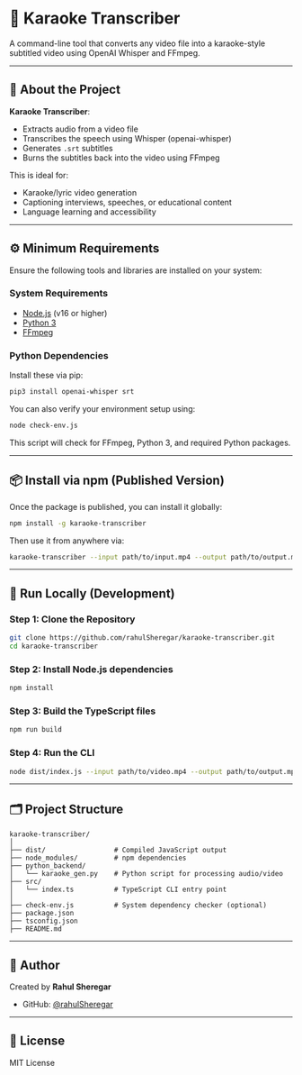 # 🎤 Karaoke Transcriber

A command-line tool that converts any video file into a karaoke-style subtitled video using OpenAI Whisper and FFmpeg.

---

## 📖 About the Project

**Karaoke Transcriber**:

- Extracts audio from a video file
- Transcribes the speech using Whisper (openai-whisper)
- Generates `.srt` subtitles
- Burns the subtitles back into the video using FFmpeg

This is ideal for:

- Karaoke/lyric video generation
- Captioning interviews, speeches, or educational content
- Language learning and accessibility

---

## ⚙️ Minimum Requirements

Ensure the following tools and libraries are installed on your system:

### System Requirements

- [Node.js](https://nodejs.org/) (v16 or higher)
- [Python 3](https://www.python.org/)
- [FFmpeg](https://ffmpeg.org/)

### Python Dependencies

Install these via pip:

```bash
pip3 install openai-whisper srt
```

You can also verify your environment setup using:

```bash
node check-env.js
```

This script will check for FFmpeg, Python 3, and required Python packages.

---

## 📦 Install via npm (Published Version)

Once the package is published, you can install it globally:

```bash
npm install -g karaoke-transcriber
```

Then use it from anywhere via:

```bash
karaoke-transcriber --input path/to/input.mp4 --output path/to/output.mp4
```

---

## 🧪 Run Locally (Development)

### Step 1: Clone the Repository

```bash
git clone https://github.com/rahulSheregar/karaoke-transcriber.git
cd karaoke-transcriber
```

### Step 2: Install Node.js dependencies

```bash
npm install
```

### Step 3: Build the TypeScript files

```bash
npm run build
```

### Step 4: Run the CLI

```bash
node dist/index.js --input path/to/video.mp4 --output path/to/output.mp4
```

---

## 🗂 Project Structure

```
karaoke-transcriber/
│
├── dist/                 # Compiled JavaScript output
├── node_modules/         # npm dependencies
├── python_backend/
│   └── karaoke_gen.py    # Python script for processing audio/video
├── src/
│   └── index.ts          # TypeScript CLI entry point
│
├── check-env.js          # System dependency checker (optional)
├── package.json
├── tsconfig.json
├── README.md
```

---

## 👤 Author

Created by **Rahul Sheregar**

- GitHub: [@rahulSheregar](https://github.com/rahulSheregar)

---

## 📄 License

MIT License

```

```
